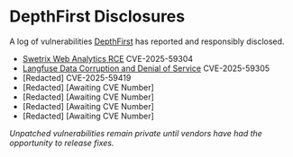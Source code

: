 # DepthFirst Disclosures
A log of vulnerabilities [DepthFirst](https://www.depthfirst.com/) has reported and responsibly disclosed.  

* [Swetrix Web Analytics RCE](https://github.com/Swetrix/swetrix/pull/397](https://www.depthfirst.com/post/anatomy-of-an-automated-patch-fixing-a-file-upload-rce-cve-2025-59304)) CVE-2025-59304
* [Langfuse Data Corruption and Denial of Service](https://www.depthfirst.com/post/how-an-authorization-flaw-reveals-a-common-security-blind-spot-cve-2025-59305-case-study) CVE-2025-59305
* [Redacted] CVE-2025-59419
* [Redacted] [Awaiting CVE Number]
* [Redacted] [Awaiting CVE Number]
* [Redacted] [Awaiting CVE Number]
* [Redacted] [Awaiting CVE Number]

_Unpatched vulnerabilities remain private until vendors have had the opportunity to release fixes._
